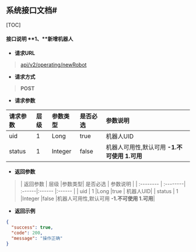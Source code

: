 ## 系统接口文档#

[TOC]

#### 接口说明 **1、**新增机器人

- **请求URL**
> [api/v2/operating/newRobot](#)

- **请求方式** 
>**POST**

- **请求参数**
>
| 请求参数 |   层级   |参数类型| 是否必选     |  参数说明   |
| :-------- | :--------| :------|:------       |:------ |
| uid       |  1       |Long    |true   | 机器人UID|
| status    | 1        |Integer |false  |机器人可用性,默认可用  **-1.不可使用 1.可用**|

- **返回参数**
> | 返回参数 |   层级   |参数类型| 是否必选     |  参数说明   |
| :-------- | :--------| :------|:------       |:------ |
| uid       |  1       |Long    |true   | 机器人UID|
| status    | 1        |Integer |false  |机器人可用性,默认可用  **-1.不可使用 1.可用**|

- **返回示例**
>    
```json 
{
  "success": true,
  "code": 200,
  "message": "操作正确"
}
```

